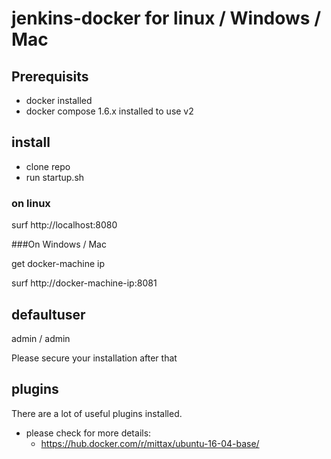 # jenkins-docker for linux / Windows / Mac

## Prerequisits
- docker installed
- docker compose 1.6.x installed to use v2


## install

- clone repo
- run startup.sh

### on linux
surf http://localhost:8080

###On Windows / Mac

get docker-machine ip

surf http://docker-machine-ip:8081

## defaultuser
admin / admin

Please secure your installation after that

## plugins

There are a lot of useful plugins installed. 

- please check for more details:
  - https://hub.docker.com/r/mittax/ubuntu-16-04-base/
